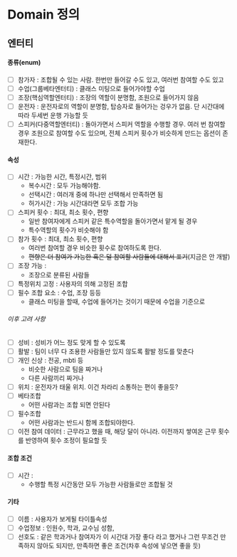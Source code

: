 # Domain 정의
## 엔터티
#### 종류(enum)
- [ ] 참가자 : 조합될 수 있는 사람. 한번만 들어갈 수도 있고, 여러번 참여할 수도 있고
- [ ] 수업(그룹베타엔터티) : 클래스 미팅으로 들어가야할 수업
- [ ] 조장(핵심역할엔터티) : 조장의 역할이 분명함, 조원으로 들어가지 않음
- [ ] 운전자 : 운전자로의 역할이 분명함, 탑승자로 들어가는 겅우가 없음. 단 시간대에 따라 두세번 운행 가능할 듯
- [ ] 스피커(다중역할엔터티) : 돌아가면서 스피커 역할을 수행할 경우. 여러 번 참여할 경우 조원으로 참여할 수도 있으며, 전체 스피커 횟수가 비슷하게 만드는 옵션이 존재한다.

#### 속성
- [ ] 시간 : 가능한 시간, 특정시간, 범위
	- 복수시간 : 모두 가능해야함.
	- 선택시간 : 여러개 중에 하나만 선택해서 만족하면 됨
	- 허가시간 : 가능 시간대라면 모두 조합 가능
- [ ] 스피커 횟수 : 최대, 최소 횟수, 편향
	- 일반 참여자에게 스피커 같은 특수역할을 돌아가면서 맡게 될 경우
	- 특수역할의 횟수가 비슷해야 함 
- [ ] 참가 횟수 : 최대, 최소 횟수, 편향
	- 여러번 참여할 경우 비슷한 횟수로 참여하도록 한다.
	- ~~편향은 더 참여가 가능한 혹은 덜 참여할 사람들에 대해서 표기~~(지금은 안 개발)
- [ ] 조장 가능 : 
	- 조장으로 분류된 사람들
- [ ] 특정위치 고정 : 사용자의 의해 고정된 조합
- [ ] 필수 조합 요소 : 수업, 조장 등등
	- 클래스 미팅을 할때, 수업에 들어가는 것이기 때문에 수업을 기준으로 
###### 이후 고려 사항
- [ ] 성비 : 성비가 어느 정도 맞게 할 수 있도록
- [ ] 활발 : 팀이 너무 다 조용한 사람들만 있지 않도록 활발 정도를 맞춘다
- [ ] 개인 신상 : 전공, mbti 등
	- 비슷한 사람으로 팀을 짜거나
	- 다른 사람끼리 짜거나
- [ ] 위치 : 운전자가 태울 위치. 이건 차라리 소통하는 편이 좋을듯?
- [ ] 베타조합
	- 어떤 사람과는 조합 되면 안된다
- [ ] 필수조합
	- 어떤 사람과는 반드시 함께 조합되야한다.
- [ ] 이전 참여 데이터 : 근무라고 했을 때, 해당 달이 아니라. 이전까지 쌓여온 근무 횟수를 반영하여 횟수 조정이 필요할 듯

#### 조합 조건
- [ ] 시간 : 
	- 수행할 특정 시간동안 모두 가능한 사람들로만 조합될 것
#### 기타
- [ ] 이름 : 사용자가 보게될 타이틀속성
- [ ] 수업정보 : 인원수, 학과, 교수님 성함, 
- [ ] 선호도 : 같은 학과거나 참여자가 이 시간대 가장 좋다 라고 했거나 그런 무조건 만족하지 않아도 되지만, 만족하면 좋은 조건(차후 속성에 넣으면 좋을 듯)
